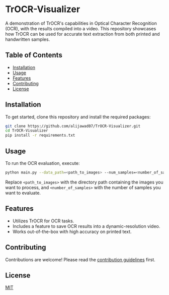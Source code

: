 # TrOCR-Visualizer

A demonstration of TrOCR's capabilities in Optical Character Recognition (OCR), with the results compiled into a video. This repository showcases how TrOCR can be used for accurate text extraction from both printed and handwritten samples.

## Table of Contents
- [Installation](#installation)
- [Usage](#usage)
- [Features](#features)
- [Contributing](#contributing)
- [License](#license)

## Installation

To get started, clone this repository and install the required packages:

```bash
git clone https://github.com/alijawad07/TrOCR-Visualizer.git
cd TrOCR-Visualizer
pip install -r requirements.txt
```

## Usage

To run the OCR evaluation, execute:

```bash
python main.py --data_path=<path_to_images> --num_samples=<number_of_samples>
```

Replace `<path_to_images>` with the directory path containing the images you want to process, and `<number_of_samples>` with the number of samples you want to evaluate.

## Features

- Utilizes TrOCR for OCR tasks.
- Includes a feature to save OCR results into a dynamic-resolution video.
- Works out-of-the-box with high accuracy on printed text.

## Contributing

Contributions are welcome! Please read the [contribution guidelines](CONTRIBUTING.md) first.

## License

[MIT](LICENSE)
